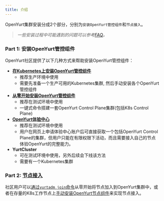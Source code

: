 ```yaml
---
title: 介绍
---
```


OpenYurt集群安装分成2个部分，分别为`安装OpenYurt管控组件`和`节点接入`。

> *一些安装过程中可能遇到的问题可以参考[FAQ](../faq.md)。*

### Part 1: 安装OpenYurt管控组件

OpenYurt社区提供了以下几种方式来帮助安装OpenYurt管控组件：
  - **[在Kubernetes上安装OpenYurt管控组件](./manually-setup.md)**
    - 推荐生产环境中使用
    - 需要先准备一个生产可用的Kubernetes集群, 然后手动安装各个OpenYurt管控组件
  - **[从零开始安装OpenYurt管控组件](./yurtadm-init.md)**
    - 推荐在测试环境中使用
    - 一键式命令搭建一套OpenYurt Control Plane集群(包括K8s Control Plane)
  - **[OpenYurt体验中心](./openyurt-experience-center/overview.md)**
    - 推荐在测试环境中使用
    - 用户在网页上申请体验中心账户后可直接获取一个包括OpenYurt Control Plane的集群，但用户只能在有限权限下活动，而且需要接入自己的节点体验OpenYurt的完整能力。
  - **YurtCluster**
    - 可在测试环境中使用，另外后续会下线该方法
    - 需要有一个Kubernetes集群

### Part 2: [节点接入](./yurtadm-join.md)

社区用户可以[通过`yurtadm join`命令](./yurtadm-join.md#1-从零开始把节点加入集群)从零开始将节点加入到OpenYurt集群中，或者在存量的K8s工作节点上[手动安装OpenYurt节点组件](./yurtadm-join.md#2-在存量的k8s节点上安装openyurt-node组件)来实现节点接入。